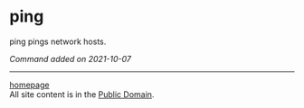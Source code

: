 # ping
ping pings network hosts.

*Command added on 2021-10-07*

---

[homepage](../index.html)\
All site content is in the [Public Domain](http://unlicense.org/).
